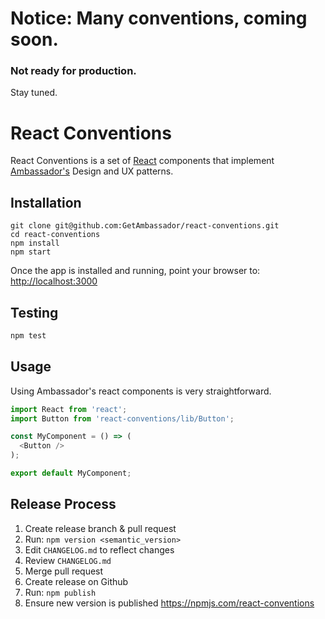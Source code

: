 # Notice: Many conventions, coming soon.
### Not ready for production.
Stay tuned.

# React Conventions
React Conventions is a set of [React](http://facebook.github.io/react/) components that implement [Ambassador's](https://www.getambassador.com) Design and UX patterns.

## Installation
```
git clone git@github.com:GetAmbassador/react-conventions.git
cd react-conventions
npm install
npm start
```

Once the app is installed and running, point your browser to: [http://localhost:3000](http://localhost:3000)

## Testing
```js
npm test
```

## Usage
Using Ambassador's react components is very straightforward.

```js
import React from 'react';
import Button from 'react-conventions/lib/Button';

const MyComponent = () => (
  <Button />
);

export default MyComponent;
```

## Release Process
1. Create release branch & pull request
2. Run: `npm version <semantic_version>`
3. Edit `CHANGELOG.md` to reflect changes
4. Review `CHANGELOG.md`
5. Merge pull request
6. Create release on Github
7. Run: `npm publish`
8. Ensure new version is published https://npmjs.com/react-conventions
